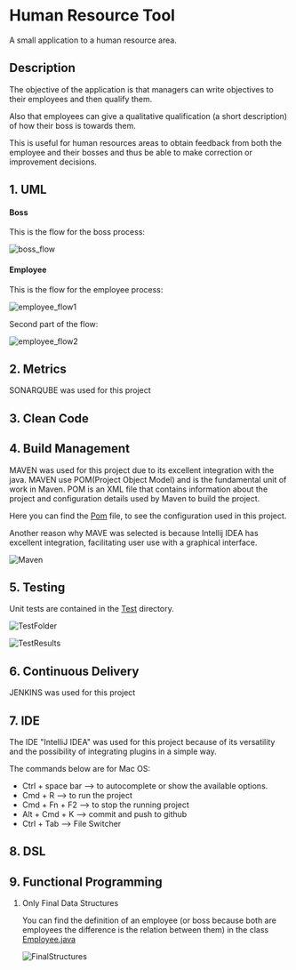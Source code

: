 # Human Resource Tool

A small application to a human resource area.

## Description 

The objective of the application is that managers can write objectives to their employees and then qualify them.

Also that employees can give a qualitative qualification (a short description) of how their boss is towards them.

This is useful for human resources areas to obtain feedback from both the employee and their bosses and thus be able to make correction or improvement decisions.

## 1. UML

#### Boss

This is the flow for the boss process:

![boss_flow](Documents/img/uml1.png)

#### Employee

This is the flow for the employee process:

![employee_flow1](Documents/img/uml2.png)

Second part of the flow:

![employee_flow2](Documents/img/uml3.png)

## 2. Metrics

SONARQUBE was used for this project

## 3. Clean Code
## 4. Build Management

MAVEN was used for this project due to its excellent integration with the java. MAVEN use POM(Project Object Model) and is the fundamental unit of work in Maven. POM is an XML file that contains information about the project and configuration details used by Maven to build the project.

Here you can find the [Pom](pom.xml) file, to see the configuration used in this project.

Another reason why MAVE was selected is because Intellij IDEA has excellent integration, facilitating user use with a graphical interface.

![Maven](Documents/img/Maven.png)

## 5. Testing

Unit tests are contained in the [Test](src/test/java/com/hrtool) directory.

![TestFolder](Documents/img/Test_Folder.png)

![TestResults](Documents/img/Test_Result.png)

## 6. Continuous Delivery

JENKINS was used for this project

## 7. IDE

The IDE "IntelliJ IDEA" was used for this project because of its versatility and the possibility of integrating plugins in a simple way.

The commands below are for Mac OS:

  - Ctrl + space bar --> to autocomplete or show the available options.
  - Cmd + R --> to run the project
  - Cmd + Fn + F2 --> to stop the running project
  - Alt + Cmd + K --> commit and push to github 
  - Ctrl + Tab --> File Switcher

## 8. DSL
## 9. Functional Programming 

1. Only Final Data Structures
   
   You can find the definition of an employee (or boss because both are employees the difference is the relation between them)    in the class [Employee.java](src/main/java/com/hrtool/model/Employee.java)
   
   ![FinalStructures](Documents/img/FinalStructures.png)
